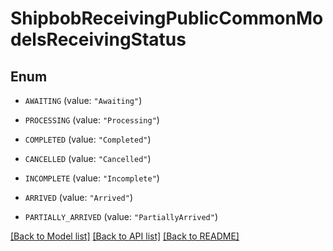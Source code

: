 # ShipbobReceivingPublicCommonModelsReceivingStatus

## Enum


* `AWAITING` (value: `"Awaiting"`)

* `PROCESSING` (value: `"Processing"`)

* `COMPLETED` (value: `"Completed"`)

* `CANCELLED` (value: `"Cancelled"`)

* `INCOMPLETE` (value: `"Incomplete"`)

* `ARRIVED` (value: `"Arrived"`)

* `PARTIALLY_ARRIVED` (value: `"PartiallyArrived"`)


[[Back to Model list]](../README.md#documentation-for-models) [[Back to API list]](../README.md#documentation-for-api-endpoints) [[Back to README]](../README.md)


